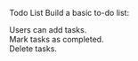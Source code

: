 Todo List
Build a basic to-do list:

Users can add tasks. <br/>
Mark tasks as completed. <br/>
Delete tasks. <br/>
